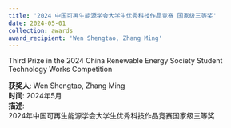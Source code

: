 ```yaml
---
title: '2024 中国可再生能源学会大学生优秀科技作品竞赛 国家级三等奖'  
date: 2024-05-01                             
collection: awards  
award_recipient: 'Wen Shengtao, Zhang Ming'               
---
```


Third Prize in the 2024 China Renewable Energy Society Student Technology Works Competition

**获奖人**: Wen Shengtao, Zhang Ming  
**时间**: 2024年5月  
**描述**:  
2024年中国可再生能源学会大学生优秀科技作品竞赛国家级三等奖
